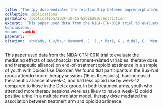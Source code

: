 ```yaml
---
title: "Therapy dose mediates the relationship between buprenorphine/naloxone and opioid treatment outcomes in youth receiving medication for opioid use disorder treatment"
collection: publications
permalink: /publication/2020-10-15-habib2020restriction
excerpt: 'This paper used data from the NIDA-CTN-0010 trial to evaluate the mediating effects of psychosocial treatment-related variables (therapy dose and therapeutic alliance) on end-of-treatment opioid abstinence in a sample of youth with Opioid Use Disorder. We found that participants in the Bup-Nal group attended more therapy sessions (16 vs 6 sessions), had increased therapeutic alliance at week-4, and had less opioid use by week-12 compared to those in the Detox group. In both treatment arms, youth who attended more therapy sessions were less likely to have a week-12 opioid positive urine. In a multiple mediator model, therapy dose mediated the association between treatment arm and opioid abstinence.
Conclusions:
venue: 'Cambio'
paperurl: ''
citation: '<b>Kady, A.</b>,* Hammond, C. J.,* Park, G., Vidal, C., Wenzel, K., & Fishman, M. (2022). Therapy Dose Mediates the Relationship Between Buprenorphine/Naloxone and Opioid Treatment Outcomes in Youth Receiving Medication for Opioid Use Disorder Treatment. Journal of addiction medicine, 16(2), e97–e104. https://doi.org/10.1097/ADM.0000000000000861'
---
```

This paper used data from the NIDA-CTN-0010 trial to evaluate the mediating effects of psychosocial treatment-related variables (therapy dose and therapeutic alliance) on end-of-treatment opioid abstinence in a sample of youth with Opioid Use Disorder. We found that participants in the Bup-Nal group attended more therapy sessions (16 vs 6 sessions), had increased therapeutic alliance at week-4, and had less opioid use by week-12 compared to those in the Detox group. In both treatment arms, youth who attended more therapy sessions were less likely to have a week-12 opioid positive urine. In a multiple mediator model, therapy dose mediated the association between treatment arm and opioid abstinence.
